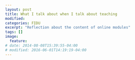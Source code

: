 ```yaml
---
layout: post
title: What I talk about when I talk about teaching
modified:
categories: FIDU
excerpt: "Reflection about the content of online modules"
tags: []
image:
  feature:
# date: 2014-08-08T15:39:55-04:00
# modified: 2016-06-01T14:19:19-04:00
---
```


